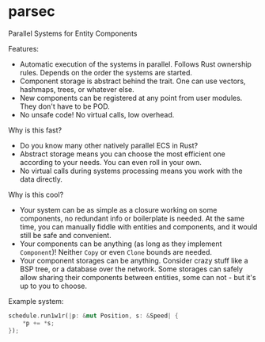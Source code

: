 # parsec
Parallel Systems for Entity Components

Features:
- Automatic execution of the systems in parallel. Follows Rust ownership rules. Depends on the order the systems are started.
- Component storage is abstract behind the trait. One can use vectors, hashmaps, trees, or whatever else.
- New components can be registered at any point from user modules. They don't have to be POD.
- No unsafe code! No virtual calls, low overhead.

Why is this fast?
- Do you know many other natively parallel ECS in Rust?
- Abstract storage means you can choose the most efficient one according to your needs. You can even roll in your own.
- No virtual calls during systems processing means you work with the data directly.

Why is this cool?
- Your system can be as simple as a closure working on some components, no redundant info or boilerplate is needed. At the same time, you can manually fiddle with entities and components, and it would still be safe and convenient.
- Your components can be anything (as long as they implement `Component`)! Neither `Copy` or even `Clone` bounds are needed.
- Your component storages can be anything. Consider crazy stuff like a BSP tree, or a database over the network. Some storages can safely allow sharing their components between entities, some can not - but it's up to you to choose.

Example system:
```rust
schedule.run1w1r(|p: &mut Position, s: &Speed| {
    *p += *s;
});
```
